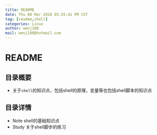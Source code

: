```yaml
---
title: README
date: Thu 08 Mar 2018 05:55:41 PM CST
tag: [readme,shell]
categories: Linux
author: wmsj100
mail: wmsj100@hotmail.com
---
```


# README

## 目录概要
- 关于`shell`的知识点，包括shell的原理，变量等也包括shell脚本的知识点

## 目录详情
- Note shell的基础知识点
- Study 关于shell脚步的练习
